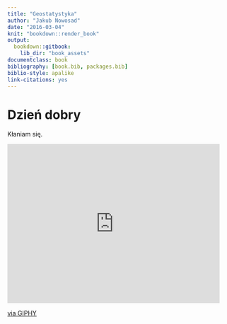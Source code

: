 ```yaml
--- 
title: "Geostatystyka"
author: "Jakub Nowosad"
date: "2016-03-04"
knit: "bookdown::render_book"
output:
  bookdown::gitbook:
    lib_dir: "book_assets"
documentclass: book
bibliography: [book.bib, packages.bib]
biblio-style: apalike
link-citations: yes
---
```


# Dzień dobry

Kłaniam się.

<iframe src="http://giphy.com/embed/cNb6ey1bD9uPC" width="480" height="360" frameBorder="0" class="giphy-embed" allowFullScreen></iframe><p><a href="http://giphy.com/gifs/george-costanza-dapper-cNb6ey1bD9uPC">via GIPHY</a></p>
